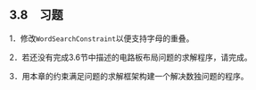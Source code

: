    

## 3.8　习题

1．修改`WordSearchConstraint`以便支持字母的重叠。

2．若还没有完成3.6节中描述的电路板布局问题的求解程序，请完成。

3．用本章的约束满足问题的求解框架构建一个解决数独问题的程序。